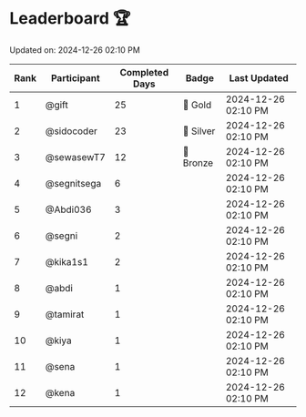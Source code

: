 # Leaderboard 🏆

Updated on: 2024-12-26 02:10 PM

| Rank | Participant       | Completed Days | Badge      | Last Updated         |
|------|-------------------|----------------|------------|----------------------|
| 1    | @gift             | 25             | 🏅 Gold     | 2024-12-26 02:10 PM |
| 2    | @sidocoder        | 23             | 🥈 Silver   | 2024-12-26 02:10 PM |
| 3    | @sewasewT7        | 12             | 🥉 Bronze   | 2024-12-26 02:10 PM |
| 4    | @segnitsega       | 6              |            | 2024-12-26 02:10 PM |
| 5    | @Abdi036          | 3              |            | 2024-12-26 02:10 PM |
| 6    | @segni            | 2              |            | 2024-12-26 02:10 PM |
| 7    | @kika1s1          | 2              |            | 2024-12-26 02:10 PM |
| 8    | @abdi             | 1              |            | 2024-12-26 02:10 PM |
| 9    | @tamirat          | 1              |            | 2024-12-26 02:10 PM |
| 10   | @kiya             | 1              |            | 2024-12-26 02:10 PM |
| 11   | @sena             | 1              |            | 2024-12-26 02:10 PM |
| 12   | @kena             | 1              |            | 2024-12-26 02:10 PM |
